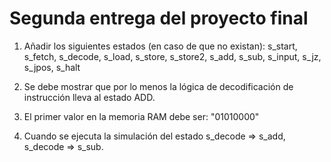 # Segunda entrega del proyecto final

1. Añadir los siguientes estados (en caso de que no existan):
    s_start,
    s_fetch,
    s_decode,
    s_load,
    s_store,
    s_store2,
    s_add,
    s_sub,
    s_input,
    s_jz,
    s_jpos,
    s_halt

2. Se debe mostrar que por lo menos la lógica de decodificación de instrucción lleva al estado ADD.

3. El primer valor en la memoria RAM debe ser: "01010000"

4. Cuando se ejecuta la simulación del estado s_decode => s_add, s_decode => s_sub.

